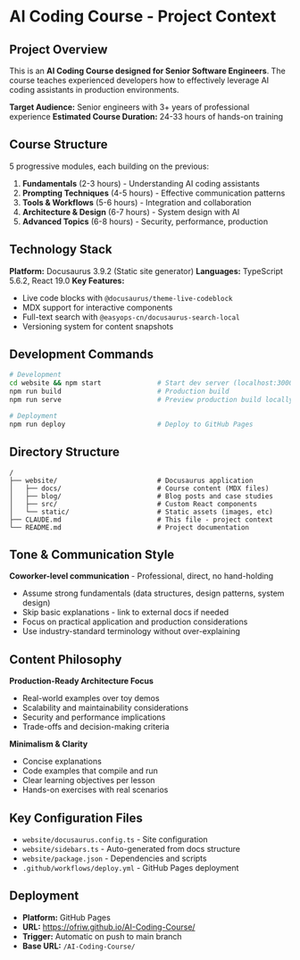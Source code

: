 # AI Coding Course - Project Context

## Project Overview

This is an **AI Coding Course designed for Senior Software Engineers**. The course teaches experienced developers how to effectively leverage AI coding assistants in production environments.

**Target Audience:** Senior engineers with 3+ years of professional experience
**Estimated Course Duration:** 24-33 hours of hands-on training

## Course Structure

5 progressive modules, each building on the previous:

1. **Fundamentals** (2-3 hours) - Understanding AI coding assistants
2. **Prompting Techniques** (4-5 hours) - Effective communication patterns
3. **Tools & Workflows** (5-6 hours) - Integration and collaboration
4. **Architecture & Design** (6-7 hours) - System design with AI
5. **Advanced Topics** (6-8 hours) - Security, performance, production

## Technology Stack

**Platform:** Docusaurus 3.9.2 (Static site generator)
**Languages:** TypeScript 5.6.2, React 19.0
**Key Features:**

- Live code blocks with `@docusaurus/theme-live-codeblock`
- MDX support for interactive components
- Full-text search with `@easyops-cn/docusaurus-search-local`
- Versioning system for content snapshots

## Development Commands

```bash
# Development
cd website && npm start              # Start dev server (localhost:3000)
npm run build                        # Production build
npm run serve                        # Preview production build locally

# Deployment
npm run deploy                       # Deploy to GitHub Pages
```

## Directory Structure

```
/
├── website/                         # Docusaurus application
│   ├── docs/                        # Course content (MDX files)
│   ├── blog/                        # Blog posts and case studies
│   ├── src/                         # Custom React components
│   └── static/                      # Static assets (images, etc)
├── CLAUDE.md                        # This file - project context
└── README.md                        # Project documentation
```

## Tone & Communication Style

**Coworker-level communication** - Professional, direct, no hand-holding

- Assume strong fundamentals (data structures, design patterns, system design)
- Skip basic explanations - link to external docs if needed
- Focus on practical application and production considerations
- Use industry-standard terminology without over-explaining

## Content Philosophy

**Production-Ready Architecture Focus**

- Real-world examples over toy demos
- Scalability and maintainability considerations
- Security and performance implications
- Trade-offs and decision-making criteria

**Minimalism & Clarity**

- Concise explanations
- Code examples that compile and run
- Clear learning objectives per lesson
- Hands-on exercises with real scenarios

## Key Configuration Files

- `website/docusaurus.config.ts` - Site configuration
- `website/sidebars.ts` - Auto-generated from docs structure
- `website/package.json` - Dependencies and scripts
- `.github/workflows/deploy.yml` - GitHub Pages deployment

## Deployment

- **Platform:** GitHub Pages
- **URL:** https://ofriw.github.io/AI-Coding-Course/
- **Trigger:** Automatic on push to main branch
- **Base URL:** `/AI-Coding-Course/`
